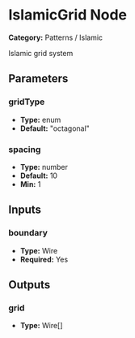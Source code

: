 
# IslamicGrid Node

**Category:** Patterns / Islamic

Islamic grid system

## Parameters


### gridType
- **Type:** enum
- **Default:** "octagonal"





### spacing
- **Type:** number
- **Default:** 10
- **Min:** 1




## Inputs


### boundary
- **Type:** Wire
- **Required:** Yes



## Outputs


### grid
- **Type:** Wire[]




